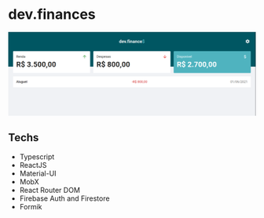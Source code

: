 # dev.finances

![Home Page](https://github.com/SampaioLeal/devfinances/raw/main/public/home.png)

## Techs

- Typescript
- ReactJS
- Material-UI
- MobX
- React Router DOM
- Firebase Auth and Firestore
- Formik
